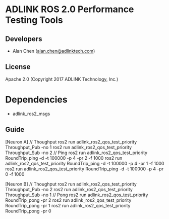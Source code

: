 # ADLINK ROS 2.0 Performance Testing Tools  
  
## Developers
* Alan Chen (alan.chen@adlinktech.com)  

## License  
Apache 2.0 (Copyright 2017 ADLINK Technology, Inc.)  
  
# Dependencies  
* adlink_ros2_msgs  

## Guide
[Neuron A]
// Thoughput
ros2 run adlink_ros2_qos_test_priority Throughput_Pub -no 1
ros2 run adlink_ros2_qos_test_priority Throughput_Sub -no 2
// Ping
ros2 run adlink_ros2_qos_test_priority RoundTrip_ping -d -t 100000 -p 4 -pr 2 -f 1000
ros2 run adlink_ros2_qos_test_priority RoundTrip_ping -d -t 100000 -p 4 -pr 1 -f 1000
ros2 run adlink_ros2_qos_test_priority RoundTrip_ping -d -t 100000 -p 4 -pr 0 -f 1000

[Neuron B]
// Thoughput
ros2 run adlink_ros2_qos_test_priority Throughput_Pub -no 2
ros2 run adlink_ros2_qos_test_priority Throughput_Sub -no 1
// Pong
ros2 run adlink_ros2_qos_test_priority RoundTrip_pong -pr 2
ros2 run adlink_ros2_qos_test_priority RoundTrip_pong -pr 1
ros2 run adlink_ros2_qos_test_priority RoundTrip_pong -pr 0